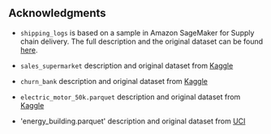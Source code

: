 ## Acknowledgments

- `shipping_logs` is based on a sample in Amazon SageMaker for Supply chain delivery. The full description and the original dataset can be found [here](https://catalog.us-east-1.prod.workshops.aws/workshops/80ba0ea5-7cf9-4b8c-9d3f-1cd988b6c071/en-US/7-supply-chain/).

- `sales_supermarket` description and original dataset from [Kaggle](https://www.kaggle.com/datasets/yasserh/walmart-dataset)

- `churn_bank` description and original dataset from [Kaggle](https://www.kaggle.com/datasets/sonalidasgupta95/churn-prediction-of-bank-customers)

- `electric_motor_50k.parquet` description and original dataset from [Kaggle](https://www.kaggle.com/datasets/wkirgsn/electric-motor-temperature)

- 'energy_building.parquet' description and original dataset from [UCI](https://archive.ics.uci.edu/ml/datasets/Appliances+energy+prediction)

<!--
- `mpm` description and original dataset from [Kaggle](https://www.kaggle.com/datasets/shivamb/machine-predictive-maintenance-classification) -->
